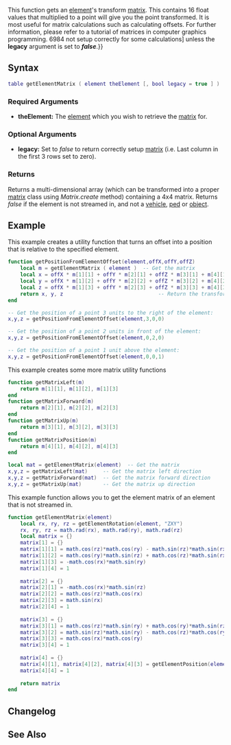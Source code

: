 This function gets an [element](/docs/element.md "wikilink")'s transform [matrix](/docs/matrix.md "wikilink"). This contains 16 float values that multiplied to a point will give you the point transformed. It is most useful for matrix calculations such as calculating offsets. For further information, please refer to a tutorial of matrices in computer graphics programming. 6984 not setup correctly for some calculations\] unless the **legacy** argument is set to ***false***.}}

Syntax
------

``` lua
table getElementMatrix ( element theElement [, bool legacy = true ] )
```

### Required Arguments

-   **theElement:** The [element](/docs/element.md "wikilink") which you wish to retrieve the [matrix](/docs/matrix.md "wikilink") for.

### Optional Arguments

-   **legacy:** Set to *false* to return correctly setup [matrix](/docs/matrix.md "wikilink") (i.e. Last column in the first 3 rows set to zero).

### Returns

Returns a multi-dimensional array (which can be transformed into a proper [matrix](/docs/matrix.md "wikilink") class using *Matrix.create* method) containing a 4x4 matrix. Returns *false* if the element is not streamed in, and not a [vehicle](/docs/vehicle.md "wikilink"), [ped](/docs/ped.md "wikilink") or [object](/docs/object.md "wikilink").

Example
-------

This example creates a utility function that turns an offset into a position that is relative to the specified element.

``` lua
function getPositionFromElementOffset(element,offX,offY,offZ)
    local m = getElementMatrix ( element )  -- Get the matrix
    local x = offX * m[1][1] + offY * m[2][1] + offZ * m[3][1] + m[4][1]  -- Apply transform
    local y = offX * m[1][2] + offY * m[2][2] + offZ * m[3][2] + m[4][2]
    local z = offX * m[1][3] + offY * m[2][3] + offZ * m[3][3] + m[4][3]
    return x, y, z                               -- Return the transformed point
end

-- Get the position of a point 3 units to the right of the element:
x,y,z = getPositionFromElementOffset(element,3,0,0)

-- Get the position of a point 2 units in front of the element:
x,y,z = getPositionFromElementOffset(element,0,2,0)

-- Get the position of a point 1 unit above the element:
x,y,z = getPositionFromElementOffset(element,0,0,1)
```

This example creates some more matrix utility functions

``` lua
function getMatrixLeft(m)
    return m[1][1], m[1][2], m[1][3]
end
function getMatrixForward(m)
    return m[2][1], m[2][2], m[2][3]
end
function getMatrixUp(m)
    return m[3][1], m[3][2], m[3][3]
end
function getMatrixPosition(m)
    return m[4][1], m[4][2], m[4][3]
end

local mat = getElementMatrix(element)  -- Get the matrix
x,y,z = getMatrixLeft(mat)     -- Get the matrix left direction
x,y,z = getMatrixForward(mat)  -- Get the matrix forward direction
x,y,z = getMatrixUp(mat)       -- Get the matrix up direction
```

This example function allows you to get the element matrix of an element that is not streamed in.

``` lua
function getElementMatrix(element)
    local rx, ry, rz = getElementRotation(element, "ZXY")
    rx, ry, rz = math.rad(rx), math.rad(ry), math.rad(rz)
    local matrix = {}
    matrix[1] = {}
    matrix[1][1] = math.cos(rz)*math.cos(ry) - math.sin(rz)*math.sin(rx)*math.sin(ry)
    matrix[1][2] = math.cos(ry)*math.sin(rz) + math.cos(rz)*math.sin(rx)*math.sin(ry)
    matrix[1][3] = -math.cos(rx)*math.sin(ry)
    matrix[1][4] = 1
    
    matrix[2] = {}
    matrix[2][1] = -math.cos(rx)*math.sin(rz)
    matrix[2][2] = math.cos(rz)*math.cos(rx)
    matrix[2][3] = math.sin(rx)
    matrix[2][4] = 1
    
    matrix[3] = {}
    matrix[3][1] = math.cos(rz)*math.sin(ry) + math.cos(ry)*math.sin(rz)*math.sin(rx)
    matrix[3][2] = math.sin(rz)*math.sin(ry) - math.cos(rz)*math.cos(ry)*math.sin(rx)
    matrix[3][3] = math.cos(rx)*math.cos(ry)
    matrix[3][4] = 1
    
    matrix[4] = {}
    matrix[4][1], matrix[4][2], matrix[4][3] = getElementPosition(element)
    matrix[4][4] = 1
    
    return matrix
end
```

Changelog
---------

See Also
--------
